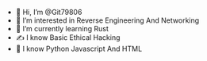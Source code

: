 - 👋 Hi, I’m @Git79806
- 👀 I’m interested in Reverse Engineering And Networking 
- 🌱 I’m currently learning Rust
- ✍️ I know Basic Ethical Hacking 
- 🤝 I know Python Javascript And HTML

<!---
Git79806/Git79806 is a ✨ special ✨ repository because its `README.md` (this file) appears on your GitHub profile.
You can click the Preview link to take a look at your changes.
--->
